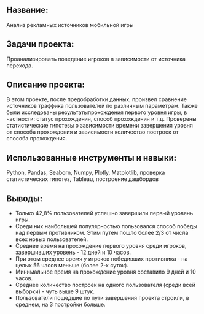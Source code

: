 ## Название: 
Анализ рекламных источников мобильной игры

## Задачи проекта:
Проанализировать поведение игроков в зависимости от источника перехода.

## Описание проекта: 
В этом проекте, после предобработки данных, произвел сравнение источников траффика пользователей по различным параметрам. Также были исследованы результатыпрохождения первого уровня игры, 
в частности: статус прохождения, способ прохождения и т.д. Проверены статистические гипотезы о зависимости времени завершения уровня от способа прохождения и зависимости количество построек от способа прохождения.

## Использованные инструменты и навыки: 
Python, Pandas, Seaborn, Numpy, Plotly, Matplotlib, проверка статистических гипотез, Tableau, построение дашбордов

## Выводы: 
- Только 42,8% пользователей успешно завершили первый уровень игры.
- Среди них наибольшей популярностью пользовался способ победы над первым противником. Этим путем пошло более 2/3 от числа всех новых пользователей.
- Среднее время на прохождение первого уровня среди игроков, завершивших уровень - 12 дней и 10 часов.
- При этом среднее время у игроков победивших противника - на целых 56 часов меньше (более 2-х суток).
- Минимальное время на прохождение уровня составило 9 дней и 10 часов.
- Среднее количество построек на одного пользователя (среди всей выборки) - чуть выше 9 штук.
- Пользователи пошедшие по пути завершения проекта строили, в среднем, на 3 постройки больше.
